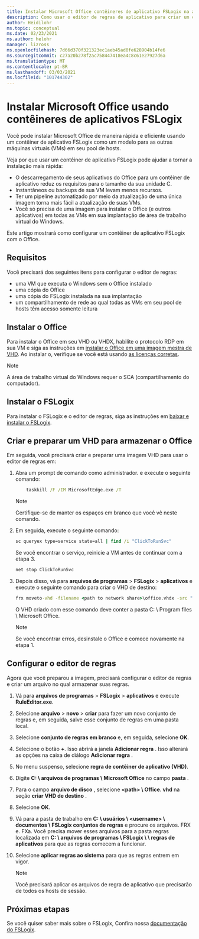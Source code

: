 ```yaml
---
title: Instalar Microsoft Office contêineres de aplicativo FSLogix na área de trabalho virtual do Windows – Azure
description: Como usar o editor de regras de aplicativo para criar um contêiner de aplicativo FSLogix com o Office na área de trabalho virtual do Windows.
author: Heidilohr
ms.topic: conceptual
ms.date: 02/23/2021
ms.author: helohr
manager: lizross
ms.openlocfilehash: 7d66d370f321323ec1aeb45ad0fe628904b14fe6
ms.sourcegitcommit: c27a20b278f2ac758447418ea4c8c61e27927d6a
ms.translationtype: MT
ms.contentlocale: pt-BR
ms.lasthandoff: 03/03/2021
ms.locfileid: "101744302"
---
```

# <a name="install-microsoft-office-using-fslogix-application-containers"></a>Instalar Microsoft Office usando contêineres de aplicativos FSLogix

Você pode instalar Microsoft Office de maneira rápida e eficiente usando um contêiner de aplicativo FSLogix como um modelo para as outras máquinas virtuais (VMs) em seu pool de hosts.

Veja por que usar um contêiner de aplicativo FSLogix pode ajudar a tornar a instalação mais rápida:

- O descarregamento de seus aplicativos do Office para um contêiner de aplicativo reduz os requisitos para o tamanho da sua unidade C.
- Instantâneos ou backups de sua VM levam menos recursos.
- Ter um pipeline automatizado por meio da atualização de uma única imagem torna mais fácil a atualização de suas VMs.
- Você só precisa de uma imagem para instalar o Office (e outros aplicativos) em todas as VMs em sua implantação de área de trabalho virtual do Windows.

Este artigo mostrará como configurar um contêiner de aplicativo FSLogix com o Office.

## <a name="requirements"></a>Requisitos

Você precisará dos seguintes itens para configurar o editor de regras:

- uma VM que executa o Windows sem o Office instalado
- uma cópia do Office
- uma cópia do FSLogix instalada na sua implantação
- um compartilhamento de rede ao qual todas as VMs em seu pool de hosts têm acesso somente leitura

## <a name="install-office"></a>Instalar o Office

Para instalar o Office em seu VHD ou VHDX, habilite o protocolo RDP em sua VM e siga as instruções em [instalar o Office em uma imagem mestra de VHD](install-office-on-wvd-master-image.md). Ao instalar o, verifique se você está usando [as licenças corretas](overview.md#requirements).

>[!NOTE]
>A área de trabalho virtual do Windows requer o SCA (compartilhamento do computador).

## <a name="install-fslogix"></a>Instalar o FSLogix

Para instalar o FSLogix e o editor de regras, siga as instruções em [baixar e instalar o FSLogix](/fslogix/install-ht).

## <a name="create-and-prepare-a-vhd-to-store-office"></a>Criar e preparar um VHD para armazenar o Office

Em seguida, você precisará criar e preparar uma imagem VHD para usar o editor de regras em:

1. Abra um prompt de comando como administrador. e execute o seguinte comando:

    ```cmd
        taskkill /F /IM MicrosoftEdge.exe /T
    ```

    >[!NOTE]
    > Certifique-se de manter os espaços em branco que você vê neste comando.

2. Em seguida, execute o seguinte comando:

    ```cmd
    sc queryex type=service state=all | find /i "ClickToRunSvc"
    ```
    
   Se você encontrar o serviço, reinicie a VM antes de continuar com a etapa 3.

    ```cmd
    net stop ClickToRunSvc
    ```

3. Depois disso, vá para **arquivos de programas**  >  **FSLogix**  >  **aplicativos** e execute o seguinte comando para criar o VHD de destino:

    ```cmd
    frx moveto-vhd -filename <path to network share>\office.vhdx -src "C:\Program Files\Microsoft Office" -size-mbs 5000 
    ```

    O VHD criado com esse comando deve conter a pasta C: \\ Program files \\ Microsoft Office.

    >[!NOTE]
    >Se você encontrar erros, desinstale o Office e comece novamente na etapa 1.

## <a name="configure-the-rule-editor"></a>Configurar o editor de regras

Agora que você preparou a imagem, precisará configurar o editor de regras e criar um arquivo no qual armazenar suas regras.

1. Vá para **arquivos de programas**  >  **FSLogix**  >  **aplicativos** e execute **RuleEditor.exe**.

2. Selecione **arquivo**  >  **novo**  >  **criar** para fazer um novo conjunto de regras e, em seguida, salve esse conjunto de regras em uma pasta local.

3. Selecione **conjunto de regras em branco** e, em seguida, selecione **OK**.

4. Selecione o botão **+**. Isso abrirá a janela **Adicionar regra** . Isso alterará as opções na caixa de diálogo **Adicionar regra** .

5. No menu suspenso, selecione **regra de contêiner de aplicativo (VHD)**.

6. Digite **C: \\ arquivos de programas \\ Microsoft Office** no campo **pasta** .

7. Para o campo **arquivo de disco** , selecione **\<path\> \\ Office. vhd** na seção **criar VHD de destino** .

8. Selecione **OK**.

9. Vá para a pasta de trabalho em **C: \\ usuários \\ \<username\> \\ documentos \\ FSLogix conjuntos de regras** e procure os arquivos. FRX e. FXa. Você precisa mover esses arquivos para a pasta regras localizada em **C: \\ arquivos de programas \\ FSLogix \\ \\ regras de aplicativos** para que as regras comecem a funcionar.

10. Selecione **aplicar regras ao sistema** para que as regras entrem em vigor.

     >[!NOTE]
     > Você precisará aplicar os arquivos de regra de aplicativo que precisarão de todos os hosts de sessão.

## <a name="next-steps"></a>Próximas etapas

Se você quiser saber mais sobre o FSLogix, Confira nossa [documentação do FSLogix](/fslogix/).